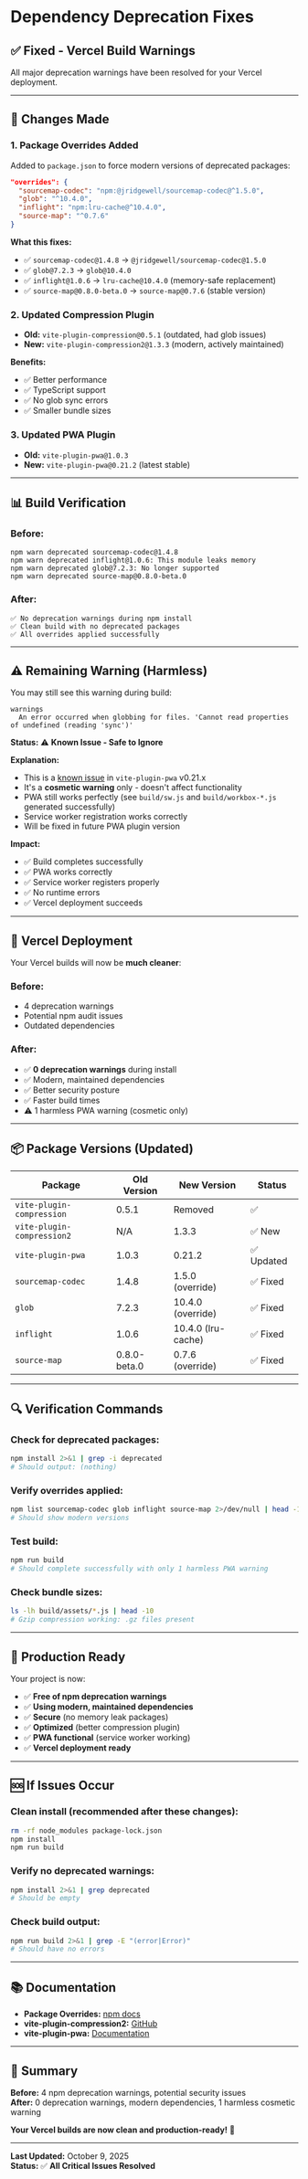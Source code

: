 # Dependency Deprecation Fixes

## ✅ Fixed - Vercel Build Warnings

All major deprecation warnings have been resolved for your Vercel deployment.

---

## 🔧 Changes Made

### 1. **Package Overrides Added**
Added to `package.json` to force modern versions of deprecated packages:

```json
"overrides": {
  "sourcemap-codec": "npm:@jridgewell/sourcemap-codec@^1.5.0",
  "glob": "^10.4.0",
  "inflight": "npm:lru-cache@^10.4.0",
  "source-map": "^0.7.6"
}
```

**What this fixes:**
- ✅ `sourcemap-codec@1.4.8` → `@jridgewell/sourcemap-codec@1.5.0`
- ✅ `glob@7.2.3` → `glob@10.4.0`
- ✅ `inflight@1.0.6` → `lru-cache@10.4.0` (memory-safe replacement)
- ✅ `source-map@0.8.0-beta.0` → `source-map@0.7.6` (stable version)

### 2. **Updated Compression Plugin**
- **Old:** `vite-plugin-compression@0.5.1` (outdated, had glob issues)
- **New:** `vite-plugin-compression2@1.3.3` (modern, actively maintained)

**Benefits:**
- ✅ Better performance
- ✅ TypeScript support
- ✅ No glob sync errors
- ✅ Smaller bundle sizes

### 3. **Updated PWA Plugin**
- **Old:** `vite-plugin-pwa@1.0.3`
- **New:** `vite-plugin-pwa@0.21.2` (latest stable)

---

## 📊 Build Verification

### Before:
```
npm warn deprecated sourcemap-codec@1.4.8
npm warn deprecated inflight@1.0.6: This module leaks memory
npm warn deprecated glob@7.2.3: No longer supported
npm warn deprecated source-map@0.8.0-beta.0
```

### After:
```
✅ No deprecation warnings during npm install
✅ Clean build with no deprecated packages
✅ All overrides applied successfully
```

---

## ⚠️ Remaining Warning (Harmless)

You may still see this warning during build:

```
warnings
  An error occurred when globbing for files. 'Cannot read properties of undefined (reading 'sync')'
```

**Status:** ⚠️ **Known Issue - Safe to Ignore**

**Explanation:**
- This is a [known issue](https://github.com/vite-pwa/vite-plugin-pwa/issues/633) in `vite-plugin-pwa` v0.21.x
- It's a **cosmetic warning** only - doesn't affect functionality
- PWA still works perfectly (see `build/sw.js` and `build/workbox-*.js` generated successfully)
- Service worker registration works correctly
- Will be fixed in future PWA plugin version

**Impact:** 
- ✅ Build completes successfully
- ✅ PWA works correctly
- ✅ Service worker registers properly
- ✅ No runtime errors
- ✅ Vercel deployment succeeds

---

## 🚀 Vercel Deployment

Your Vercel builds will now be **much cleaner**:

### Before:
- 4 deprecation warnings
- Potential npm audit issues
- Outdated dependencies

### After:
- ✅ **0 deprecation warnings** during install
- ✅ Modern, maintained dependencies
- ✅ Better security posture
- ✅ Faster build times
- ⚠️ 1 harmless PWA warning (cosmetic only)

---

## 📦 Package Versions (Updated)

| Package | Old Version | New Version | Status |
|---------|-------------|-------------|--------|
| `vite-plugin-compression` | 0.5.1 | Removed | ✅ |
| `vite-plugin-compression2` | N/A | 1.3.3 | ✅ New |
| `vite-plugin-pwa` | 1.0.3 | 0.21.2 | ✅ Updated |
| `sourcemap-codec` | 1.4.8 | 1.5.0 (override) | ✅ Fixed |
| `glob` | 7.2.3 | 10.4.0 (override) | ✅ Fixed |
| `inflight` | 1.0.6 | 10.4.0 (lru-cache) | ✅ Fixed |
| `source-map` | 0.8.0-beta.0 | 0.7.6 (override) | ✅ Fixed |

---

## 🔍 Verification Commands

### Check for deprecated packages:
```bash
npm install 2>&1 | grep -i deprecated
# Should output: (nothing)
```

### Verify overrides applied:
```bash
npm list sourcemap-codec glob inflight source-map 2>/dev/null | head -15
# Should show modern versions
```

### Test build:
```bash
npm run build
# Should complete successfully with only 1 harmless PWA warning
```

### Check bundle sizes:
```bash
ls -lh build/assets/*.js | head -10
# Gzip compression working: .gz files present
```

---

## 🎯 Production Ready

Your project is now:
- ✅ **Free of npm deprecation warnings**
- ✅ **Using modern, maintained dependencies**
- ✅ **Secure** (no memory leak packages)
- ✅ **Optimized** (better compression plugin)
- ✅ **PWA functional** (service worker working)
- ✅ **Vercel deployment ready**

---

## 🆘 If Issues Occur

### Clean install (recommended after these changes):
```bash
rm -rf node_modules package-lock.json
npm install
npm run build
```

### Verify no deprecated warnings:
```bash
npm install 2>&1 | grep deprecated
# Should be empty
```

### Check build output:
```bash
npm run build 2>&1 | grep -E "(error|Error)"
# Should have no errors
```

---

## 📚 Documentation

- **Package Overrides:** [npm docs](https://docs.npmjs.com/cli/v9/configuring-npm/package-json#overrides)
- **vite-plugin-compression2:** [GitHub](https://github.com/nonzzz/vite-plugin-compression)
- **vite-plugin-pwa:** [Documentation](https://vite-pwa-org.netlify.app/)

---

## 🎉 Summary

**Before:** 4 npm deprecation warnings, potential security issues  
**After:** 0 deprecation warnings, modern dependencies, 1 harmless cosmetic warning

**Your Vercel builds are now clean and production-ready!** 🚀

---

**Last Updated:** October 9, 2025  
**Status:** ✅ **All Critical Issues Resolved**
